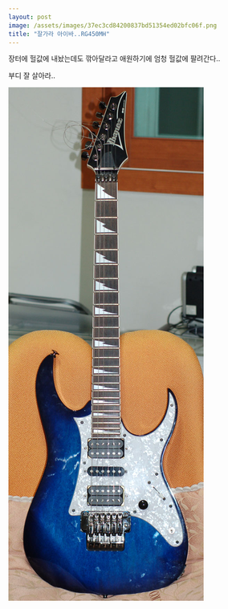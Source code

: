 ```yaml
---
layout: post
image: /assets/images/37ec3cd84200837bd51354ed02bfc06f.png
title: "잘가라 아이바..RG450MH"
---
```


장터에 헐값에 내놨는데도 깎아달라고 애원하기에 엄청 헐값에 팔려간다..

부디 잘 살아라..


![image](/assets/images/37ec3cd84200837bd51354ed02bfc06f.png)

